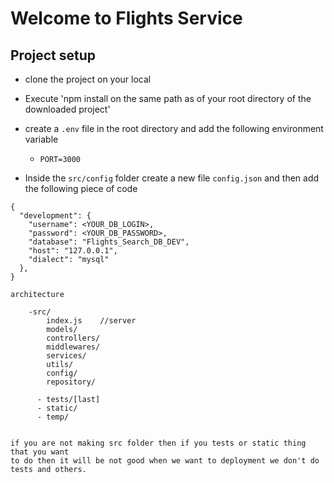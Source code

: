 # Welcome to Flights Service


## Project setup
- clone the project on your local
- Execute 'npm install on the same path as of your root directory of the downloaded project'
- create a `.env` file in the root directory and add the following environment variable

    - `PORT=3000`
- Inside the `src/config` folder create a new file `config.json` and then add the following
piece of code


```
{
  "development": {
    "username": <YOUR_DB_LOGIN>,
    "password": <YOUR_DB_PASSWORD>,
    "database": "Flights_Search_DB_DEV",
    "host": "127.0.0.1",
    "dialect": "mysql"
  }, 
}
```

`architecture`

        -src/
            index.js    //server
            models/
            controllers/
            middlewares/
            services/
            utils/
            config/
            repository/

          - tests/[last]
          - static/
          - temp/


    if you are not making src folder then if you tests or static thing that you want 
    to do then it will be not good when we want to deployment we don't do tests and others.


   